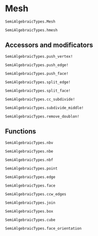 # Mesh

```@docs 
SemiAlgebraicTypes.Mesh
```


```@docs 
SemiAlgebraicTypes.hmesh
```
## Accessors and modificators

```@docs 
SemiAlgebraicTypes.push_vertex!
```

```@docs 
SemiAlgebraicTypes.push_edge!
```

```@docs 
SemiAlgebraicTypes.push_face!
```

```@docs 
SemiAlgebraicTypes.split_edge!
```

```@docs 
SemiAlgebraicTypes.split_face!
```

```@docs 
SemiAlgebraicTypes.cc_subdivide!
```

```@docs 
SemiAlgebraicTypes.subdivide_middle!
```


```@docs 
SemiAlgebraicTypes.remove_doublon!
```

## Functions

```@docs 
SemiAlgebraicTypes.nbv
```

```@docs 
SemiAlgebraicTypes.nbe
```

```@docs 
SemiAlgebraicTypes.nbf
```


```@docs 
SemiAlgebraicTypes.point
```

```@docs 
SemiAlgebraicTypes.edge
```

```@docs 
SemiAlgebraicTypes.face
```

```@docs 
SemiAlgebraicTypes.ccw_edges
```

```@docs 
SemiAlgebraicTypes.join
```

```@docs 
SemiAlgebraicTypes.box
```

```@docs 
SemiAlgebraicTypes.cube
```

```@docs 
SemiAlgebraicTypes.face_orientation
```
